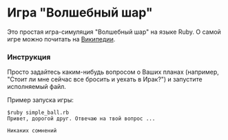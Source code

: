 # Игра "Волшебный шар"

Это простая игра-симуляция "Волшебный шар" на языке Ruby. О самой игре можно почитать на [Википедии](https://ru.wikipedia.org/wiki/Magic_8_ball).

### Инструкция

Просто задайтесь каким-нибудь вопросом о Ваших планах (например, "Стоит ли мне сейчас все бросить и уехать в Ирак?") и запустите исполняемый файл.

Пример запуска игры:
```
$ruby simple_ball.rb 
Привет, дорогой друг. Отвечаю на твой вопрос ...

Никаких сомнений
```
